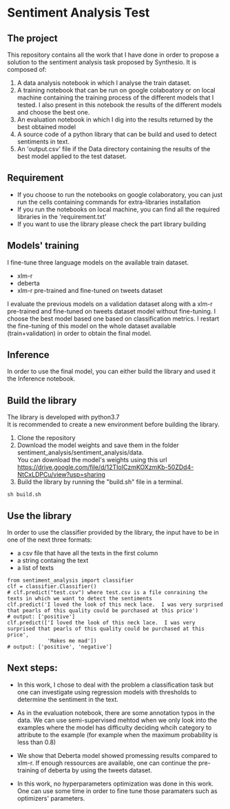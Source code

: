 # Sentiment Analysis Test

## The project
This repository contains all the work that I have done in order to propose a solution to the sentiment analysis task proposed by Synthesio. It is composed of:
1. A data analysis notebook in which I analyse the train dataset.
2. A training notebook that can be run on google colaboatory or on local machine containing the training process of the different models that I tested. I also present in this notebook the results of the different models and choose the best one. 
3. An evaluation notebook in which I dig into the results returned by the best obtained model
4. A source code of a python library that can be build and used to detect sentiments in text. 
5. An 'output.csv' file if the Data directory containing the results of the best model applied to the test dataset.

## Requirement 
* If you choose to run the notebooks on google colaboratory, you can just run the cells containing commands for extra-libraries installation
* If you run the notebooks on local machine, you can find all the required libraries in the 'requirement.txt'
* If you want to use the library please check the part library building  
## Models' training 

I fine-tune three language models on the available train dataset. 
* xlm-r
* deberta
* xlm-r pre-trained and fine-tuned on tweets dataset

I evaluate the previous models on a validation dataset along with a xlm-r pre-trained and fine-tuned on tweets dataset model without fine-tuning. 
I choose the best model based one based on classification metrics. I restart the fine-tuning of this model on the whole dataset available (train+validation) in order to obtain the final model.

## Inference
In order to use the final model, you can either build the library and used it the Inference notebook.


## Build the library 
The library is developed with python3.7<br />
It is recommended to create a new environment before building the library. <br />
1. Clone the repository
2. Download the model weights and save them in the folder sentiment_analysis/sentiment_analysis/data.<br /> 
You can download the model's weights using this url https://drive.google.com/file/d/12TIoICzmKOXzmKb-50ZDd4-NtCxLDPCu/view?usp=sharing  <br />
3. Build the library by running the "build.sh" file in a terminal.
```
sh build.sh
```
## Use the library 
In order to use the classifier provided by the library, the input have to be in one of the next three formats: 
* a csv file that have all the texts in the first column
* a string containg the text 
* a list of texts

```
from sentiment_analysis import classifier
clf = classifier.Classifier()
# clf.predict("test.csv") where test.csv is a file conraining the texts in which we want to detect the sentiments
clf.predict('I loved the look of this neck lace.  I was very surprised that pearls of this quality could be purchased at this price')
# output: ['positive']
clf.predict(['I loved the look of this neck lace.  I was very surprised that pearls of this quality could be purchased at this price',
             'Makes me mad'])
# output: ['positive', 'negative']
```



## Next steps:


*   In this work, I chose to deal with the problem a classification task but one can investigate using regression models with thresholds to determine the sentiment in the text.

*   As in the evaluation notebook, there are some annotation typos in the data. We can use semi-supervised mehtod when we only look into the examples where the model has difficulty deciding whcih category to attribute to the example (for example when the maximum probability is less than 0.8)

* We show that Deberta model showed promessing results compared to xlm-r. If enough ressources are available, one can continue the pre-training of deberta by using the tweets dataset.

* In this work, no hyperparameters optimization was done in this work. One can use some time in order to fine tune those paramaters such as optimizers' parameters.
